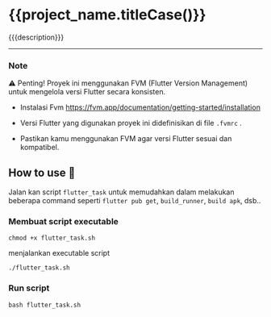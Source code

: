 # {{project_name.titleCase()}}

{{{description}}}

---
### Note
⚠️ Penting! Proyek ini menggunakan FVM (Flutter Version Management) untuk mengelola versi Flutter secara konsisten.
 * Instalasi Fvm https://fvm.app/documentation/getting-started/installation

 * Versi Flutter yang digunakan proyek ini didefinisikan di file `.fvmrc` .
 
 * Pastikan kamu menggunakan FVM agar versi Flutter sesuai dan kompatibel.

## How to use 🚀

Jalan kan script `flutter_task` untuk memudahkan dalam melakukan beberapa command seperti `flutter pub get`, `build_runner`, `build apk`, dsb..

### Membuat script executable
```
chmod +x flutter_task.sh
```

menjalankan executable script
```
./flutter_task.sh
```

### Run script
```
bash flutter_task.sh
```
